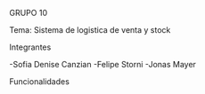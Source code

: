 GRUPO 10


Tema: Sistema de logistica de venta y stock

Integrantes

-Sofia Denise Canzian
-Felipe Storni
-Jonas Mayer 

Funcionalidades

